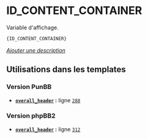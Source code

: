 # ID_CONTENT_CONTAINER


Variable d'affichage.

```html
{ID_CONTENT_CONTAINER}
```

[*Ajouter une description*](https://fa-tvars.appspot.com/var/ID_CONTENT_CONTAINER)

## Utilisations dans les templates

### Version PunBB
* __[`overall_header`](../tpl/var/punbb/overall_header.md#readme) :__ ligne [`288`](../tpl/src/punbb/overall_header.tpl#L288)

### Version phpBB2
* __[`overall_header`](../tpl/var/subsilver/overall_header.md#readme) :__ ligne [`312`](../tpl/src/subsilver/overall_header.tpl#L312)